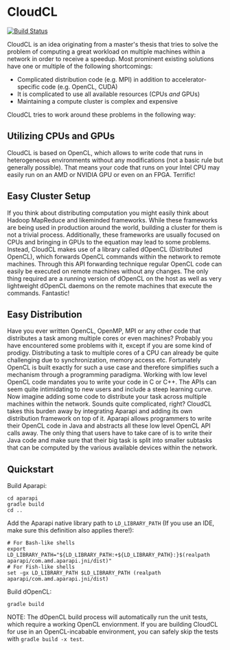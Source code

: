 # CloudCL

[![Build Status](https://travis-ci.org/joanbm/cloudcl.svg?branch=master)](https://travis-ci.org/joanbm/cloudcl)

CloudCL is an idea originating from a master's thesis that tries to solve the problem of computing a great workload on multiple machines within a network in order to receive a speedup. Most prominent existing solutions have one or multiple of the following shortcomings:

* Complicated distribution code (e.g. MPI) in addition to accelerator-specific code (e.g. OpenCL, CUDA)
* It is complicated to use all available resources (CPUs *and* GPUs)
* Maintaining a compute cluster is complex and expensive

CloudCL tries to work around these problems in the following way:

## Utilizing CPUs and GPUs

CloudCL is based on OpenCL, which allows to write code that runs in heterogeneous environments without any modifications (not a basic rule but generally possible). That means your code that runs on your Intel CPU may easily run on an AMD or NVIDIA GPU or even on an FPGA. Terrific!

## Easy Cluster Setup

If you think about distributing computation you might easily think about Hadoop MapReduce and likeminded frameworks. While these frameworks are being used in production around the world, building a cluster for them is not a trivial process. Additionally, these frameworks are usually focused on CPUs and bringing in GPUs to the equation may lead to some problems. Instead, CloudCL makes use of a library called dOpenCL (Distributed OpenCL), which forwards OpenCL commands within the network to remote machines. Through this API forwarding technique regular OpenCL code can easily be executed on remote machines without any changes. The only thing required are a running version of dOpenCL on the host as well as very lightweight dOpenCL daemons on the remote machines that execute the commands. Fantastic!

## Easy Distribution

Have you ever written OpenCL, OpenMP, MPI or any other code that distributes a task among multiple cores or even machines? Probably you have encountered some problems with it, except if you are some kind of prodigy. Distributing a task to multiple cores of a CPU can already be quite challenging due to synchronization, memory access etc. Fortunately OpenCL is built exactly for such a use case and therefore simplifies such a mechanism through a programming paradigma. Working with low level OpenCL code mandates you to write your code in C or C++. The APIs can seem quite intimidating to new users and include a steep learning curve. Now imagine adding some code to distribute your task across multiple machines within the network. Sounds quite complicated, right? CloudCL takes this burden away by integrating Aparapi and adding its own distribution framework on top of it. Aparapi allows programmers to write their OpenCL code in Java and abstracts all these low level OpenCL API calls away. The only thing that users have to take care of is to write their Java code and make sure that their big task is split into smaller subtasks that can be computed by the various available devices within the network.

## Quickstart

Build Aparapi:

```
cd aparapi
gradle build
cd ..
```

Add the Aparapi native library path to `LD_LIBRARY_PATH` (If you use an IDE, make sure this definition also applies there!):

```
# For Bash-like shells
export LD_LIBRARY_PATH="${LD_LIBRARY_PATH:+${LD_LIBRARY_PATH}:}$(realpath aparapi/com.amd.aparapi.jni/dist)"
# For Fish-like shells
set -gx LD_LIBRARY_PATH $LD_LIBRARY_PATH (realpath aparapi/com.amd.aparapi.jni/dist)
```

Build dOpenCL:
```
gradle build
```

NOTE: The dOpenCL build process will automatically run the unit tests, which require a working OpenCL enviornment. If you are building CloudCL for use in an OpenCL-incabable environment, you can safely skip the tests with `gradle build -x test`.
